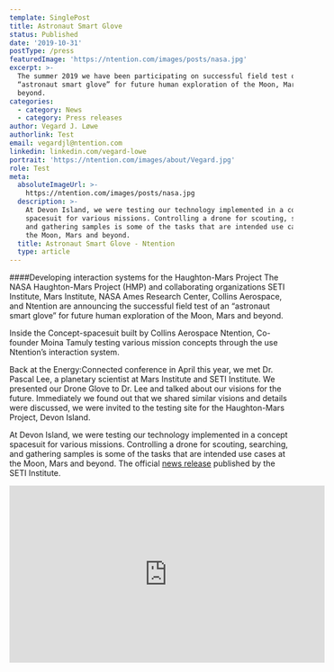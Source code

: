 ```yaml
---
template: SinglePost
title: Astronaut Smart Glove
status: Published
date: '2019-10-31'
postType: /press
featuredImage: 'https://ntention.com/images/posts/nasa.jpg'
excerpt: >-
  The summer 2019 we have been participating on successful field test of an
  “astronaut smart glove” for future human exploration of the Moon, Mars and
  beyond.
categories:
  - category: News
  - category: Press releases
author: Vegard J. Løwe
authorlink: Test
email: vegardjl@ntention.com
linkedin: linkedin.com/vegard-lowe
portrait: 'https://ntention.com/images/about/Vegard.jpg'
role: Test
meta:
  absoluteImageUrl: >-
    https://ntention.com/images/posts/nasa.jpg
  description: >-
    At Devon Island, we were testing our technology implemented in a concept
    spacesuit for various missions. Controlling a drone for scouting, searching,
    and gathering samples is some of the tasks that are intended use cases at
    the Moon, Mars and beyond.
  title: Astronaut Smart Glove - Ntention
  type: article
---
```

####Developing interaction systems for the Haughton-Mars Project
The NASA Haughton-Mars Project (HMP) and collaborating organizations SETI Institute, Mars Institute, NASA Ames Research Center, Collins Aerospace, and Ntention are announcing the successful field test of an “astronaut smart glove” for future human exploration of the Moon, Mars and beyond.

Inside the Concept-spacesuit built by Collins Aerospace Ntention, Co-founder Moina Tamuly testing various mission concepts through the use Ntention’s interaction system.

Back at the Energy:Connected conference in April this year, we met Dr. Pascal Lee, a planetary scientist at Mars Institute and SETI Institute. We presented our Drone Glove to Dr. Lee and talked about our visions for the future. Immediately we found out that we shared similar visions and details were discussed, we were invited to the testing site for the Haughton-Mars Project, Devon Island.

At Devon Island, we were testing our technology implemented in a concept spacesuit for various missions. Controlling a drone for scouting, searching, and gathering samples is some of the tasks that are intended use cases at the Moon, Mars and beyond. The official [news release](https://www.seti.org/press-release/astronaut-smart-glove-explore-moon-mars-and-beyond) published by the SETI Institute.

<iframe width="560" height="315" src="https://www.youtube.com/embed/BcFSFQUmmkw" frameborder="0" allow="accelerometer; autoplay; encrypted-media; gyroscope; picture-in-picture" allowfullscreen></iframe>

